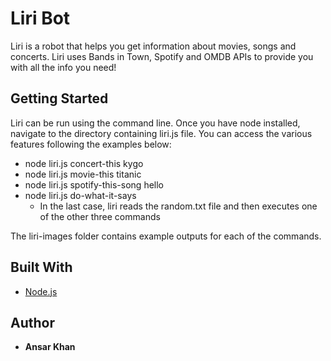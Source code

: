 # Liri Bot

Liri is a robot that helps you get information about movies, songs and concerts. Liri uses Bands in Town, Spotify and OMDB APIs to provide you with all the info you need!

## Getting Started

Liri can be run using the command line. Once you have node installed, navigate to the directory containing liri.js file. You can access the various features following the examples below:
- node liri.js concert-this kygo
- node liri.js movie-this titanic
- node liri.js spotify-this-song hello
- node liri.js do-what-it-says
    - In the last case, liri reads the random.txt file and then executes one of the other three commands

The liri-images folder contains example outputs for each of the commands.

## Built With

* [Node.js](https://nodejs.org)

## Author

* **Ansar Khan**
